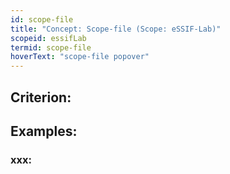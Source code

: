 ```yaml
---
id: scope-file
title: "Concept: Scope-file (Scope: eSSIF-Lab)"
scopeid: essifLab
termid: scope-file
hoverText: "scope-file popover"
---
```


## Criterion:

## Examples:

### xxx:
